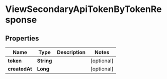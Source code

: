 

# ViewSecondaryApiTokenByTokenResponse


## Properties

| Name | Type | Description | Notes |
|------------ | ------------- | ------------- | -------------|
|**token** | **String** |  |  [optional] |
|**createdAt** | **Long** |  |  [optional] |



